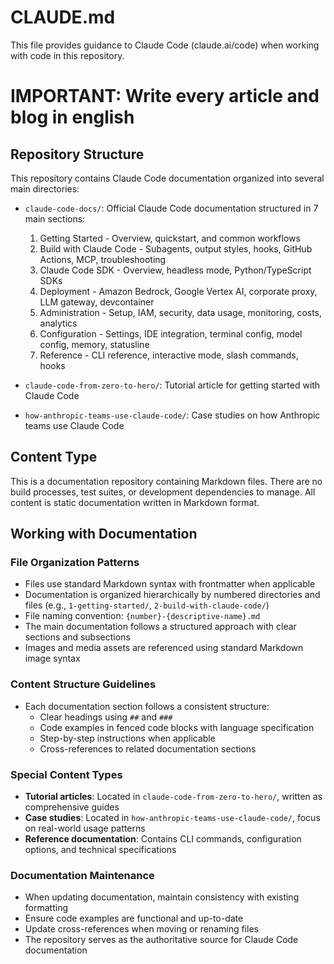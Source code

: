# CLAUDE.md

This file provides guidance to Claude Code (claude.ai/code) when working with code in this repository.

# IMPORTANT: Write every article and blog in english

## Repository Structure

This repository contains Claude Code documentation organized into several main directories:

- `claude-code-docs/`: Official Claude Code documentation structured in 7 main sections:
  1. Getting Started - Overview, quickstart, and common workflows
  2. Build with Claude Code - Subagents, output styles, hooks, GitHub Actions, MCP, troubleshooting
  3. Claude Code SDK - Overview, headless mode, Python/TypeScript SDKs
  4. Deployment - Amazon Bedrock, Google Vertex AI, corporate proxy, LLM gateway, devcontainer
  5. Administration - Setup, IAM, security, data usage, monitoring, costs, analytics
  6. Configuration - Settings, IDE integration, terminal config, model config, memory, statusline
  7. Reference - CLI reference, interactive mode, slash commands, hooks

- `claude-code-from-zero-to-hero/`: Tutorial article for getting started with Claude Code
- `how-anthropic-teams-use-claude-code/`: Case studies on how Anthropic teams use Claude Code

## Content Type

This is a documentation repository containing Markdown files. There are no build processes, test suites, or development dependencies to manage. All content is static documentation written in Markdown format.

## Working with Documentation

### File Organization Patterns
- Files use standard Markdown syntax with frontmatter when applicable
- Documentation is organized hierarchically by numbered directories and files (e.g., `1-getting-started/`, `2-build-with-claude-code/`)
- File naming convention: `{number}-{descriptive-name}.md`
- The main documentation follows a structured approach with clear sections and subsections
- Images and media assets are referenced using standard Markdown image syntax

### Content Structure Guidelines
- Each documentation section follows a consistent structure:
  - Clear headings using `##` and `###`
  - Code examples in fenced code blocks with language specification
  - Step-by-step instructions when applicable
  - Cross-references to related documentation sections

### Special Content Types
- **Tutorial articles**: Located in `claude-code-from-zero-to-hero/`, written as comprehensive guides
- **Case studies**: Located in `how-anthropic-teams-use-claude-code/`, focus on real-world usage patterns
- **Reference documentation**: Contains CLI commands, configuration options, and technical specifications

### Documentation Maintenance
- When updating documentation, maintain consistency with existing formatting
- Ensure code examples are functional and up-to-date
- Update cross-references when moving or renaming files
- The repository serves as the authoritative source for Claude Code documentation